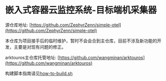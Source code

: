 # 嵌入式容器云监控系统-目标端机采集器

源仓库地址: [https://github.com/ZephyrZenn/simple-otel](https://github.com/ZephyrZenn/simple-otel)

本仓库为项目接手后的临时维护，暂时不会会合到主仓库，目前不涉及新功能的开发，主要是对现有问题的修正。

arktouros主仓库托管地址: [https://github.com/wangminan/arktouros](https://github.com/wangminan/arktouros)

构建脚本指南请见[how-to-build.sh](./build-simple-otel.sh)